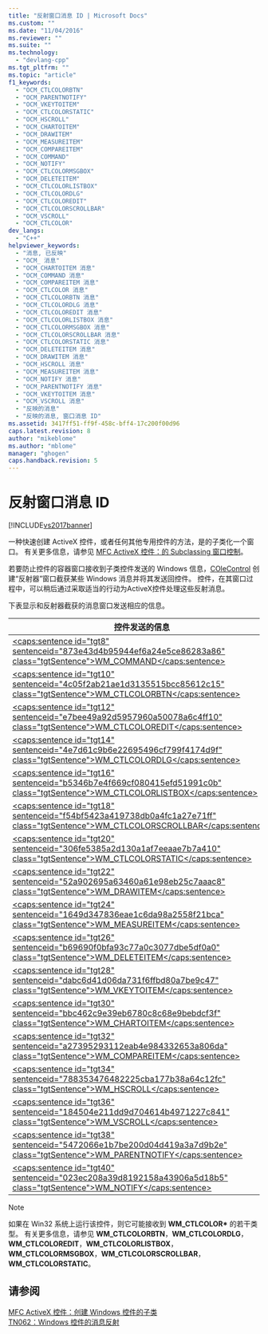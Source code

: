 ```yaml
---
title: "反射窗口消息 ID | Microsoft Docs"
ms.custom: ""
ms.date: "11/04/2016"
ms.reviewer: ""
ms.suite: ""
ms.technology: 
  - "devlang-cpp"
ms.tgt_pltfrm: ""
ms.topic: "article"
f1_keywords: 
  - "OCM_CTLCOLORBTN"
  - "OCM_PARENTNOTIFY"
  - "OCM_VKEYTOITEM"
  - "OCM_CTLCOLORSTATIC"
  - "OCM_HSCROLL"
  - "OCM_CHARTOITEM"
  - "OCM_DRAWITEM"
  - "OCM_MEASUREITEM"
  - "OCM_COMPAREITEM"
  - "OCM_COMMAND"
  - "OCM_NOTIFY"
  - "OCM_CTLCOLORMSGBOX"
  - "OCM_DELETEITEM"
  - "OCM_CTLCOLORLISTBOX"
  - "OCM_CTLCOLORDLG"
  - "OCM_CTLCOLOREDIT"
  - "OCM_CTLCOLORSCROLLBAR"
  - "OCM_VSCROLL"
  - "OCM_CTLCOLOR"
dev_langs: 
  - "C++"
helpviewer_keywords: 
  - "消息, 已反映"
  - "OCM_ 消息"
  - "OCM_CHARTOITEM 消息"
  - "OCM_COMMAND 消息"
  - "OCM_COMPAREITEM 消息"
  - "OCM_CTLCOLOR 消息"
  - "OCM_CTLCOLORBTN 消息"
  - "OCM_CTLCOLORDLG 消息"
  - "OCM_CTLCOLOREDIT 消息"
  - "OCM_CTLCOLORLISTBOX 消息"
  - "OCM_CTLCOLORMSGBOX 消息"
  - "OCM_CTLCOLORSCROLLBAR 消息"
  - "OCM_CTLCOLORSTATIC 消息"
  - "OCM_DELETEITEM 消息"
  - "OCM_DRAWITEM 消息"
  - "OCM_HSCROLL 消息"
  - "OCM_MEASUREITEM 消息"
  - "OCM_NOTIFY 消息"
  - "OCM_PARENTNOTIFY 消息"
  - "OCM_VKEYTOITEM 消息"
  - "OCM_VSCROLL 消息"
  - "反映的消息"
  - "反映的消息, 窗口消息 ID"
ms.assetid: 3417ff51-ff9f-458c-bff4-17c200f00d96
caps.latest.revision: 8
author: "mikeblome"
ms.author: "mblome"
manager: "ghogen"
caps.handback.revision: 5
---
```

# 反射窗口消息 ID
[!INCLUDE[vs2017banner](../assembler/inline/includes/vs2017banner.md)]

一种快速创建 ActiveX 控件，或者任何其他专用控件的方法，是的子类化一个窗口。  有关更多信息，请参见 [MFC ActiveX 控件：的 Subclassing 窗口控制](../mfc/mfc-activex-controls-subclassing-a-windows-control.md)。  
  
 若要防止控件的容器窗口接收到子类控件发送的 Windows 信息，[COleControl](../mfc/reference/colecontrol-class.md) 创建“反射器”窗口截获某些 Windows 消息并将其发送回控件。  控件，在其窗口过程中，可以稍后通过采取适当的行动为ActiveX控件处理这些反射消息。  
  
 下表显示和反射器截获的消息窗口发送相应的信息。  
  
|控件发送的信息|消息反映到控件|  
|-------------|-------------|  
|[\<caps:sentence id\="tgt8" sentenceid\="873e43d4b95944ef6a24e5ce86283a86" class\="tgtSentence"\>WM\_COMMAND\<\/caps:sentence\>](http://msdn.microsoft.com/library/windows/desktop/ms647591)|**OCM\_COMMAND**|  
|[\<caps:sentence id\="tgt10" sentenceid\="4c05f2ab21ae1d3135515bcc85612c15" class\="tgtSentence"\>WM\_CTLCOLORBTN\<\/caps:sentence\>](http://msdn.microsoft.com/library/windows/desktop/bb761849)|**OCM\_CTLCOLORBTN**|  
|[\<caps:sentence id\="tgt12" sentenceid\="e7bee49a92d5957960a50078a6c4ff10" class\="tgtSentence"\>WM\_CTLCOLOREDIT\<\/caps:sentence\>](http://msdn.microsoft.com/library/windows/desktop/bb761691)|**OCM\_CTLCOLOREDIT**|  
|[\<caps:sentence id\="tgt14" sentenceid\="4e7d61c9b6e22695496cf799f4174d9f" class\="tgtSentence"\>WM\_CTLCOLORDLG\<\/caps:sentence\>](http://msdn.microsoft.com/library/windows/desktop/ms645417)|**OCM\_CTLCOLORDLG**|  
|[\<caps:sentence id\="tgt16" sentenceid\="b5346b7e4f669cf080415efd51991c0b" class\="tgtSentence"\>WM\_CTLCOLORLISTBOX\<\/caps:sentence\>](http://msdn.microsoft.com/library/windows/desktop/bb761360)|**OCM\_CTLCOLORLISTBOX**|  
|[\<caps:sentence id\="tgt18" sentenceid\="f54bf5423a419738db0a4fc1a27e71ff" class\="tgtSentence"\>WM\_CTLCOLORSCROLLBAR\<\/caps:sentence\>](http://msdn.microsoft.com/library/windows/desktop/bb787573)|**OCM\_CTLCOLORSCROLLBAR**|  
|[\<caps:sentence id\="tgt20" sentenceid\="306fe5385a2d130a1af7eeaae7b7a410" class\="tgtSentence"\>WM\_CTLCOLORSTATIC\<\/caps:sentence\>](http://msdn.microsoft.com/library/windows/desktop/bb787524)|**OCM\_CTLCOLORSTATIC**|  
|[\<caps:sentence id\="tgt22" sentenceid\="52a902695a63460a61e98eb25c7aaac8" class\="tgtSentence"\>WM\_DRAWITEM\<\/caps:sentence\>](http://msdn.microsoft.com/library/windows/desktop/bb775923)|**OCM\_DRAWITEM**|  
|[\<caps:sentence id\="tgt24" sentenceid\="1649d347836eae1c6da98a2558f21bca" class\="tgtSentence"\>WM\_MEASUREITEM\<\/caps:sentence\>](http://msdn.microsoft.com/library/windows/desktop/bb775925)|**OCM\_MEASUREITEM**|  
|[\<caps:sentence id\="tgt26" sentenceid\="b69690f0bfa93c77a0c3077dbe5df0a0" class\="tgtSentence"\>WM\_DELETEITEM\<\/caps:sentence\>](http://msdn.microsoft.com/library/windows/desktop/bb761362)|**OCM\_DELETEITEM**|  
|[\<caps:sentence id\="tgt28" sentenceid\="dabc6d41d06da731f6ffbd80a7be9c47" class\="tgtSentence"\>WM\_VKEYTOITEM\<\/caps:sentence\>](http://msdn.microsoft.com/library/windows/desktop/bb761364)|**OCM\_VKEYTOITEM**|  
|[\<caps:sentence id\="tgt30" sentenceid\="bbc462c9e39eb6780c8c68e9bebdcf3f" class\="tgtSentence"\>WM\_CHARTOITEM\<\/caps:sentence\>](http://msdn.microsoft.com/library/windows/desktop/bb761358)|**OCM\_CHARTOITEM**|  
|[\<caps:sentence id\="tgt32" sentenceid\="a27395293112eab4e984332653a806da" class\="tgtSentence"\>WM\_COMPAREITEM\<\/caps:sentence\>](http://msdn.microsoft.com/library/windows/desktop/bb775921)|**OCM\_COMPAREITEM**|  
|[\<caps:sentence id\="tgt34" sentenceid\="788353476482225cba177b38a64c12fc" class\="tgtSentence"\>WM\_HSCROLL\<\/caps:sentence\>](http://msdn.microsoft.com/library/windows/desktop/bb787575)|**OCM\_HSCROLL**|  
|[\<caps:sentence id\="tgt36" sentenceid\="184504e211dd9d704614b4971227c841" class\="tgtSentence"\>WM\_VSCROLL\<\/caps:sentence\>](http://msdn.microsoft.com/library/windows/desktop/bb787577)|**OCM\_HSCROLL**|  
|[\<caps:sentence id\="tgt38" sentenceid\="5472066e1b7be200d04d419a3a7d9b2e" class\="tgtSentence"\>WM\_PARENTNOTIFY\<\/caps:sentence\>](https://msdn.microsoft.com/en-us/library/ms632638.aspx)|**OCM\_PARENTNOTIFY**|  
|[\<caps:sentence id\="tgt40" sentenceid\="023ec208a39d8192158a43906a5d18b5" class\="tgtSentence"\>WM\_NOTIFY\<\/caps:sentence\>](http://msdn.microsoft.com/library/windows/desktop/bb775583)|**OCM\_NOTIFY**|  
  
> [!NOTE]
>  如果在 Win32 系统上运行该控件，则它可能接收到 **WM\_CTLCOLOR\*** 的若干类型。  有关更多信息，请参见 **WM\_CTLCOLORBTN**，**WM\_CTLCOLORDLG**，**WM\_CTLCOLOREDIT**，**WM\_CTLCOLORLISTBOX**，**WM\_CTLCOLORMSGBOX**，**WM\_CTLCOLORSCROLLBAR**，**WM\_CTLCOLORSTATIC**。  
  
## 请参阅  
 [MFC ActiveX 控件：创建 Windows 控件的子类](../mfc/mfc-activex-controls-subclassing-a-windows-control.md)   
 [TN062：Windows 控件的消息反射](../mfc/tn062-message-reflection-for-windows-controls.md)